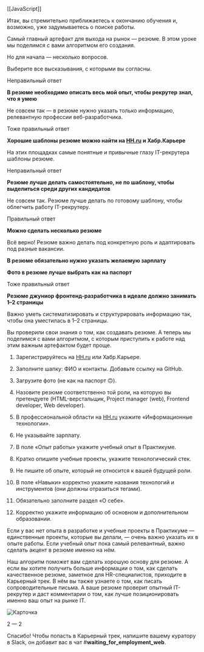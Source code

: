 [[JavaScript]]

Итак, вы стремительно приближаетесь к окончанию обучения и, возможно, уже задумываетесь о поиске работы.

Самый главный артефакт для выхода на рынок — резюме. В этом уроке мы поделимся с вами алгоритмом его создания.

Но для начала — несколько вопросов.

Выберите все высказывания, с которыми вы согласны.

Неправильный ответ

**В резюме необходимо описать весь мой опыт, чтобы рекрутер знал, что я умею**

Не совсем так — в резюме нужно указать только информацию, релевантную профессии веб-разработчика.

Тоже правильный ответ

**Хорошие шаблоны резюме можно найти на [HH.ru](http://hh.ru/) и Хабр.Карьере**

На этих площадках самые понятные и привычные глазу IT-рекрутера шаблоны резюме.

Неправильный ответ

**Резюме лучше делать самостоятельно, не по шаблону, чтобы выделиться среди других кандидатов**

Не совсем так. Резюме лучше делать по готовому шаблону, чтобы облегчить работу IT-рекрутеру.

Правильный ответ

**Можно сделать несколько резюме**

Всё верно! Резюме важно делать под конкретную роль и адаптировать под разные вакансии.

**В резюме обязательно нужно указать желаемую зарплату**

**Фото в резюме лучше выбрать как на паспорт**

Тоже правильный ответ

**Резюме джуниор фронтенд-разработчика в идеале должно занимать 1–2 страницы**

Важно уметь систематизировать и структурировать информацию так, чтобы она уместилась в 1–2 страницы.

Вы проверили свои знания о том, как создавать резюме. А теперь мы поделимся с вами алгоритмом, с которым приступить к работе над этим важным артефактом будет проще.

1. Зарегистрируйтесь на [НН.ru](http://xn--m1aa.ru/) или Хабр.Карьере.
    
2. Заполните шапку: ФИО и контакты. Добавьте ссылку на GitHub.
    
3. Загрузите фото (не как на паспорт 🙃).
    
4. Назовите резюме соответственно той роли, на которую вы претендуете (HTML-верстальщик, Project manager (web), Frontend developer, Web developer).
    
5. В профессиональной области на [НН.ru](http://xn--m1aa.ru/) укажите «Информационные технологии».
    
6. Не указывайте зарплату.
    
7. В поле «Опыт работы» укажите учебный опыт в Практикуме.
    
8. Кратко опишите учебные проекты, укажите технологический стек.
    
9. Не пишите об опыте, который не относится к вашей будущей роли.
    
10. В поле «Навыки» корректно укажите названия технологий и инструментов (они должны отразиться тегами).
    
11. Обязательно заполните раздел «О себе».
    
12. Корректно укажите информацию об основном и дополнительном образовании.
    

Если у вас нет опыта в разработке и учебные проекты в Практикуме — единственные проекты, которые вы делали, — очень важно указать их в опыте работы. Если учебный опыт пока самый релевантный, важно сделать акцент в резюме именно на нём.

Наш алгоритм поможет вам сделать хорошую основу для резюме. А если вы хотите получить больше информации о том, как сделать качественное резюме, заметное для HR-специалистов, приходите в Карьерный трек. В нём вы также узнаете о том, как писать сопроводительные письма. А ваше резюме проверит опытный IT-рекрутер и даст комментарии о том, как лучше позиционировать именно ваш опыт на рынке IT.

![Карточка](https://code.s3.yandex.net/common/ok.svg)

2 — 2

Спасибо! Чтобы попасть в Карьерный трек, напишите вашему куратору в Slack, он добавит вас в чат #****waiting_for_employment_web****.
